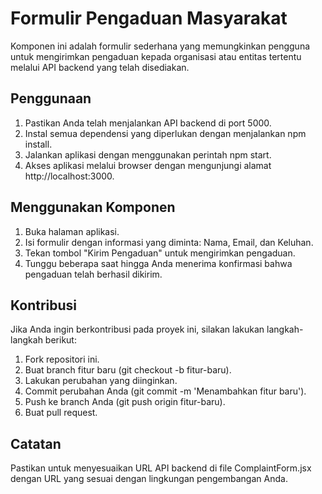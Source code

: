 # Formulir Pengaduan Masyarakat
Komponen ini adalah formulir sederhana yang memungkinkan pengguna untuk mengirimkan pengaduan kepada organisasi atau entitas tertentu melalui API backend yang telah disediakan.

## Penggunaan
1. Pastikan Anda telah menjalankan API backend di port 5000.
2. Instal semua dependensi yang diperlukan dengan menjalankan npm install.
3. Jalankan aplikasi dengan menggunakan perintah npm start.
4. Akses aplikasi melalui browser dengan mengunjungi alamat http://localhost:3000.

## Menggunakan Komponen
1. Buka halaman aplikasi.
2. Isi formulir dengan informasi yang diminta: Nama, Email, dan Keluhan.
3. Tekan tombol "Kirim Pengaduan" untuk mengirimkan pengaduan.
4. Tunggu beberapa saat hingga Anda menerima konfirmasi bahwa pengaduan telah berhasil dikirim.

## Kontribusi
Jika Anda ingin berkontribusi pada proyek ini, silakan lakukan langkah-langkah berikut:

1. Fork repositori ini.
2. Buat branch fitur baru (git checkout -b fitur-baru).
3. Lakukan perubahan yang diinginkan.
4. Commit perubahan Anda (git commit -m 'Menambahkan fitur baru').
5. Push ke branch Anda (git push origin fitur-baru).
6. Buat pull request.

## Catatan
Pastikan untuk menyesuaikan URL API backend di file ComplaintForm.jsx dengan URL yang sesuai dengan lingkungan pengembangan Anda.
